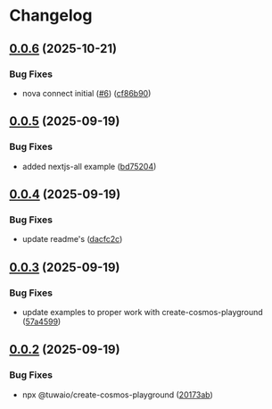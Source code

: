 # Changelog

## [0.0.6](https://github.com/TuwaIO/cosmos-playground/compare/create-cosmos-playground-v0.0.5...create-cosmos-playground-v0.0.6) (2025-10-21)


### Bug Fixes

* nova connect initial ([#6](https://github.com/TuwaIO/cosmos-playground/issues/6)) ([cf86b90](https://github.com/TuwaIO/cosmos-playground/commit/cf86b908f23f6436af391945e1aad4c8500eb7b1))

## [0.0.5](https://github.com/TuwaIO/cosmos-playground/compare/create-cosmos-playground-v0.0.4...create-cosmos-playground-v0.0.5) (2025-09-19)


### Bug Fixes

* added nextjs-all example ([bd75204](https://github.com/TuwaIO/cosmos-playground/commit/bd752041ca1619087b23dc9042bddc6c8e1d4720))

## [0.0.4](https://github.com/TuwaIO/cosmos-playground/compare/create-cosmos-playground-v0.0.3...create-cosmos-playground-v0.0.4) (2025-09-19)


### Bug Fixes

* update readme's ([dacfc2c](https://github.com/TuwaIO/cosmos-playground/commit/dacfc2ca54e91fe7784482608f97191335b0ef11))

## [0.0.3](https://github.com/TuwaIO/cosmos-playground/compare/create-cosmos-playground-v0.0.2...create-cosmos-playground-v0.0.3) (2025-09-19)


### Bug Fixes

* update examples to proper work with create-cosmos-playground ([57a4599](https://github.com/TuwaIO/cosmos-playground/commit/57a4599598c41af9ad6eeb7902f13ef41d263780))

## [0.0.2](https://github.com/TuwaIO/cosmos-playground/compare/create-cosmos-playground-v0.0.1...create-cosmos-playground-v0.0.2) (2025-09-19)


### Bug Fixes

* npx @tuwaio/create-cosmos-playground ([20173ab](https://github.com/TuwaIO/cosmos-playground/commit/20173ab7685085febec85646b700f85afae2b5a8))
